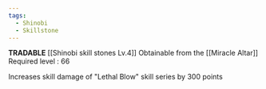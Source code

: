 ```yaml
---
tags:
  - Shinobi
  - Skillstone
---
```

**TRADABLE**
[[Shinobi skill stones Lv.4]]
Obtainable from the [[Miracle Altar]]
Required level : 66

Increases skill damage of "Lethal Blow" skill series by 300 points